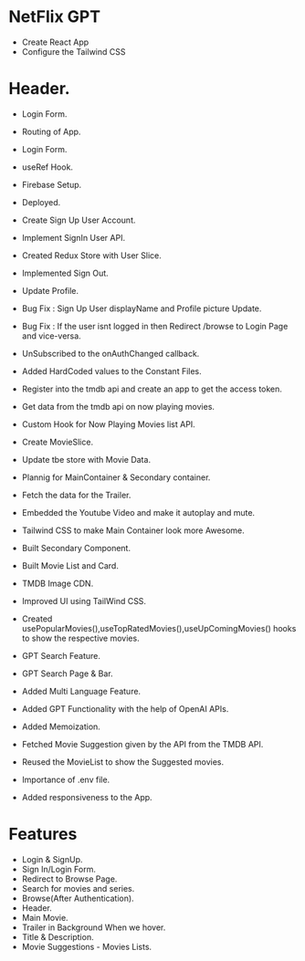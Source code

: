 # NetFlix GPT

- Create React App
- Configure the Tailwind CSS

# Header.

- Login Form.
- Routing of App.
- Login Form.
- useRef Hook.

- Firebase Setup.
- Deployed.
- Create Sign Up User Account.
- Implement SignIn User API.
- Created Redux Store with User Slice.
- Implemented Sign Out.
- Update Profile.
- Bug Fix : Sign Up User displayName and Profile picture Update.
- Bug Fix : If the user isnt logged in then Redirect /browse to Login Page and vice-versa.
- UnSubscribed to the onAuthChanged callback.
- Added HardCoded values to the Constant Files.
- Register into the tmdb api and create an app to get the access token.
- Get data from the tmdb api on now playing movies.
- Custom Hook for Now Playing Movies list API.
- Create MovieSlice.
- Update tbe store with Movie Data.
- Plannig for MainContainer & Secondary container.
- Fetch the data for the Trailer.
- Embedded the Youtube Video and make it autoplay and mute.
- Tailwind CSS to make Main Container look more Awesome.
- Built Secondary Component.
- Built Movie List and Card.
- TMDB Image CDN.
- Improved UI using TailWind CSS.
- Created usePopularMovies(),useTopRatedMovies(),useUpComingMovies() hooks to show the respective movies.
- GPT Search Feature.
- GPT Search Page & Bar.
- Added Multi Language Feature.
- Added GPT Functionality with the help of OpenAI APIs.
- Added Memoization.
- Fetched Movie Suggestion given by the API from the TMDB API.
- Reused the MovieList to show the Suggested movies.
- Importance of .env file.
- Added responsiveness to the App.

# Features

- Login & SignUp.
- Sign In/Login Form.
- Redirect to Browse Page.
- Search for movies and series.
- Browse(After Authentication).
- Header.
- Main Movie.
- Trailer in Background When we hover.
- Title & Description.
- Movie Suggestions - Movies Lists.
